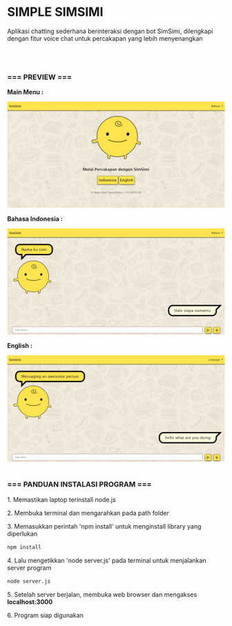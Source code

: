 <h1>SIMPLE SIMSIMI</h1>
<p>Aplikasi chatting sederhana berinteraksi dengan bot SimSimi, dilengkapi dengan fitur voice chat untuk percakapan yang lebih menyenangkan</p><br><br>

<h3>=== PREVIEW ===</h3>
<P><strong>Main Menu :</strong></P>
<img src='./preview/mainmenu.png'>
<P><strong>Bahasa Indonesia :</strong></P>
<img src='./preview/bahasa.png'>
<P><strong>English :</strong></P>
<img src='./preview/english.png'>
<br><br>
<h3>=== PANDUAN INSTALASI PROGRAM ===</h3>
<p>1. Memastikan laptop terinstall node.js</p>
<p>2. Membuka terminal dan mengarahkan pada path folder</p>
<p>3. Memasukkan perintah 'npm install' untuk menginstall library yang diperlukan</p>

```bash
npm install

```
<p>4. Lalu mengetikkan 'node server.js' pada terminal untuk menjalankan server program</p>

```bash
node server.js

```
<p>5. Setelah server berjalan, membuka web browser dan mengakses <strong>localhost:3000</strong></p>
<p>6. Program siap digunakan</p>
